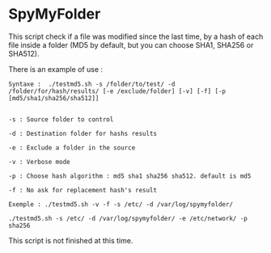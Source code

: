 # SpyMyFolder
This script check if a file was modified since the last time, by a hash of each file inside a folder (MD5 by default, but you can choose SHA1, SHA256 or SHA512).

There is an example of use : 

	Syntaxe :  ./testmd5.sh -s /folder/to/test/ -d /folder/for/hash/results/ [-e /exclude/folder] [-v] [-f] [-p [md5/sha1/sha256/sha512]]


	-s : Source folder to control
    
	-d : Destination folder for hashs results
 	  
	-e : Exclude a folder in the source
	  
	-v : Verbose mode
		
	-p : Choose hash algorithm : md5 sha1 sha256 sha512. default is md5
		
	-f : No ask for replacement hash's result
		
	Exemple : ./testmd5.sh -v -f -s /etc/ -d /var/log/spymyfolder/

	./testmd5.sh -s /etc/ -d /var/log/spymyfolder/ -e /etc/network/ -p sha256


This script is not finished at this time.
